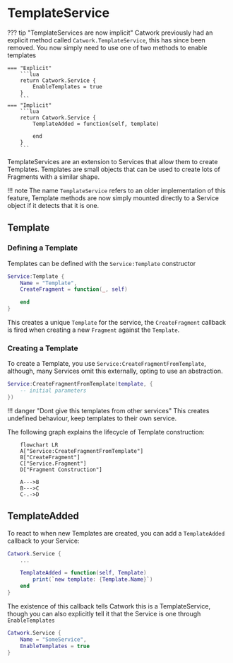 # TemplateService

??? tip "TemplateServices are now implicit"
	Catwork previously had an explicit method called `Catwork.TemplateService`,
	this has since been removed. You now simply need to use one of two methods
	to enable templates

	=== "Explicit"
		```lua
		return Catwork.Service {
			EnableTemplates = true
		}
		```
	=== "Implicit"
		```lua
		return Catwork.Service {
			TemplateAdded = function(self, template)

			end
		}
		```

TemplateServices are an extension to Services that allow them to create Templates.
Templates are small objects that can be used to create lots of Fragments with
a similar shape.

!!! note
	The name `TemplateService` refers to an older implementation of this feature,
	Template methods are now simply mounted directly to a Service object if it
	detects that it is one.

## Template
### Defining a Template

Templates can be defined with the `Service:Template` constructor

```lua
Service:Template {
	Name = "Template",
	CreateFragment = function(_, self)

	end
}
```

This creates a unique `Template` for the service, the `CreateFragment` callback
is fired when creating a new `Fragment` against the `Template`.

### Creating a Template

To create a Template, you use `Service:CreateFragmentFromTemplate`, although, many
Services omit this externally, opting to use an abstraction.

```lua
Service:CreateFragmentFromTemplate(template, {
	-- initial parameters
})
```

!!! danger "Dont give this templates from other services"
	This creates undefined behaviour, keep templates to their own service.

The following graph explains the lifecycle of Template construction:

``` mermaid
	flowchart LR
    A["Service:CreateFragmentFromTemplate"]
    B["CreateFragment"]
    C["Service.Fragment"]
    D["Fragment Construction"]

    A--->B
    B--->C
    C-.->D
```

## TemplateAdded

To react to when new Templates are created, you can add a `TemplateAdded` callback
to your Service:

```lua hl_lines="4-6"
Catwork.Service {
	...

	TemplateAdded = function(self, Template)
		print(`new template: {Template.Name}`)
	end
}
```

The existence of this callback tells Catwork this is a TemplateService, though
you can also explicitly tell it that the Service is one through `EnableTemplates`

```lua hl_lines="3"
Catwork.Service {
	Name = "SomeService",
	EnableTemplates = true
}
```